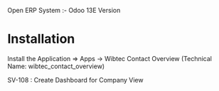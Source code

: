 Open ERP System :- Odoo 13E Version 

Installation 
============
Install the Application => Apps -> Wibtec Contact Overview (Technical Name: wibtec_contact_overview)

SV-108 : Create Dashboard for Company View
    

